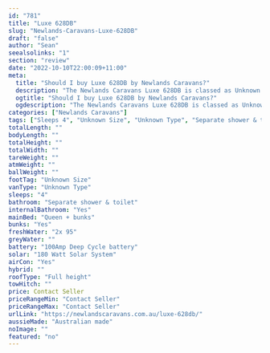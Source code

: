 ```yaml
---
id: "781"
title: "Luxe 628DB"
slug: "Newlands-Caravans-Luxe-628DB"
draft: "false"
author: "Sean"
seealsolinks: "1"
section: "review"
date: "2022-10-10T22:00:09+11:00"
meta:
  title: "Should I buy Luxe 628DB by Newlands Caravans?"
  description: "The Newlands Caravans Luxe 628DB is classed as Unknown Type, and sleeps 4 people. It is Australian made and comes in at Unknown Size. It generally has Separate shower & toilet."
  ogtitle: "Should I buy Luxe 628DB by Newlands Caravans?"
  ogdescription: "The Newlands Caravans Luxe 628DB is classed as Unknown Type, and sleeps 4 people. It is Australian made and comes in at Unknown Size. It generally has Separate shower & toilet."
categories: ["Newlands Caravans"]
tags: ["Sleeps 4", "Unknown Size", "Unknown Type", "Separate shower & toilet", "Full height", "Price Unknown", "Australian made"]
totalLength: ""
bodyLength: ""
totalHeight: ""
totalWidth: ""
tareWeight: ""
atmWeight: ""
ballWeight: ""
footTag: "Unknown Size"
vanType: "Unknown Type"
sleeps: "4"
bathroom: "Separate shower & toilet"
internalBathroom: "Yes"
mainBed: "Queen + bunks"
bunks: "Yes"
freshWater: "2x 95"
greyWater: ""
battery: "100Amp Deep Cycle battery"
solar: "180 Watt Solar System"
airCon: "Yes"
hybrid: ""
roofType: "Full height"
towHitch: ""
price: Contact Seller
priceRangeMin: "Contact Seller"
priceRangeMax: "Contact Seller"
urlLink: "https://newlandscaravans.com.au/luxe-628db/"
aussieMade: "Australian made"
noImage: ""
featured: "no"
---
```

